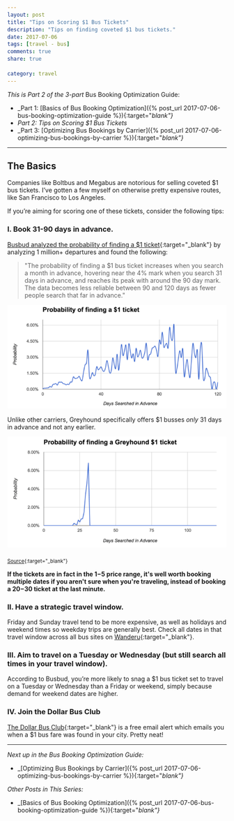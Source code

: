 ```yaml
---
layout: post
title: "Tips on Scoring $1 Bus Tickets"
description: "Tips on finding coveted $1 bus tickets."
date: 2017-07-06
tags: [travel - bus]
comments: true
share: true

category: travel
---
```


_This is Part 2 of the 3-part_ Bus Booking Optimization Guide:

* _Part 1: [Basics of Bus Booking Optimization]({% post_url 2017-07-06-bus-booking-optimization-guide %}){:target="_blank"}_
* _Part 2: Tips on Scoring $1 Bus Tickets_
* _Part 3: [Optimizing Bus Bookings by Carrier]({% post_url 2017-07-06-optimizing-bus-bookings-by-carrier %}){:target="_blank"}_

-------

## The Basics
Companies like Boltbus and Megabus are notorious for selling coveted $1 bus tickets. I’ve gotten a few myself on otherwise pretty expensive routes, like San Francisco to Los Angeles. 

If you’re aiming for scoring one of these tickets, consider the following tips: 

### I. Book 31-90 days in advance. 

[Busbud analyzed the probability of finding a $1 ticket](https://www.busbud.com/blog/busbud-launches-the-dollar-bus-club/){:target="_blank"} by analyzing 1 million+ departures and found the following:

> "The probability of finding a $1 bus ticket increases when you search a month in advance, hovering near the 4% mark when you search 31 days in advance, and reaches its peak with around the 90 day mark. The data becomes less reliable between 90 and 120 days as fewer people search that far in advance."

<p align="center">
  <img src="/images/bus-optimization-guide/probability-1-ticket.png">
</p>

Unlike other carriers, Greyhound specifically offers $1 busses _only_ 31 days in advance and not any earlier. 

<p align="center">
  <img src="/images/bus-optimization-guide/greyhound.png">
</p>

<sub> [Source](https://www.busbud.com/blog/busbud-launches-the-dollar-bus-club/){:target="_blank"} </sub>

__If the tickets are in fact in the $1-$5 price range, it's well worth booking multiple dates if you aren't sure when you're traveling, instead of booking a $20-$30 ticket at the last minute.__

### II. Have a strategic travel window.

Friday and Sunday travel tend to be more expensive, as well as holidays and weekend times so weekday trips are generally best. Check all dates in that travel window across all bus sites on [Wanderu](www.wanderu.com){:target="_blank"}.  

### III. Aim to travel on a Tuesday or Wednesday (but still search all times in your travel window).
According to Busbud, you’re more likely to snag a $1 bus ticket set to travel on a Tuesday or Wednesday than a Friday or weekend, simply because demand for weekend dates are higher.

### IV. Join the Dollar Bus Club
[The Dollar Bus Club](https://www.busbud.com/promo-dollar-bus-club/){:target="_blank"} is a free email alert which emails you when a $1 bus fare was found in your city. Pretty neat!

-------
_Next up in the Bus Booking Optimization Guide:_
* _[Optimizing Bus Bookings by Carrier]({% post_url 2017-07-06-optimizing-bus-bookings-by-carrier %}){:target="_blank"}_

_Other Posts in This Series:_
* _[Basics of Bus Booking Optimization]({% post_url 2017-07-06-bus-booking-optimization-guide %}){:target="_blank"}_
